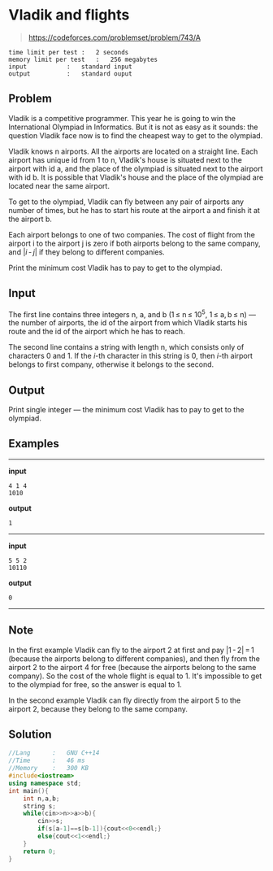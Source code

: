 # Vladik and flights

> https://codeforces.com/problemset/problem/743/A

```
time limit per test	:	2 seconds
memory limit per test	:	256 megabytes
input			:	standard input
output			:	standard ouput
```

## Problem

Vladik is a competitive programmer. This year he is going to win the International Olympiad in Informatics. But it is not as easy as it sounds: the question Vladik face now is to find the cheapest way to get to the olympiad.

Vladik knows n airports. All the airports are located on a straight line. Each airport has unique id from 1 to n, Vladik's house is situated next to the airport with id a, and the place of the olympiad is situated next to the airport with id b. It is possible that Vladik's house and the place of the olympiad are located near the same airport.

To get to the olympiad, Vladik can fly between any pair of airports any number of times, but he has to start his route at the airport a and finish it at the airport b.

Each airport belongs to one of two companies. The cost of flight from the airport i to the airport j is zero if both airports belong to the same company, and |*i* - *j*| if they belong to different companies.

Print the minimum cost Vladik has to pay to get to the olympiad.

## Input

The first line contains three integers n, a, and b (1 &leq; n &leq; 10<sup>5</sup>, 1 &leq; a, b &leq; n) — the number of airports, the id of the airport from which Vladik starts his route and the id of the airport which he has to reach.

The second line contains a string with length n, which consists only of characters 0 and 1. If the *i*-th character in this string is 0, then *i*-th airport belongs to first company, otherwise it belongs to the second.

## Output

Print single integer — the minimum cost Vladik has to pay to get to the olympiad.

## Examples

---
**input**
```
4 1 4
1010
```
**output**
```
1
```
---
**input**
```
5 5 2
10110
```
**output**
```
0
```
---

## Note

In the first example Vladik can fly to the airport 2 at first and pay |1 - 2| = 1 (because the airports belong to different companies), and then fly from the airport 2 to the airport 4 for free (because the airports belong to the same company). So the cost of the whole flight is equal to 1. It's impossible to get to the olympiad for free, so the answer is equal to 1.

In the second example Vladik can fly directly from the airport 5 to the airport 2, because they belong to the same company.

## Solution

```c++
//Lang		:	GNU C++14
//Time		:	46 ms
//Memory	:	300 KB
#include<iostream>
using namespace std;
int main(){
	int n,a,b;
	string s;
	while(cin>>n>>a>>b){
		cin>>s;
		if(s[a-1]==s[b-1]){cout<<0<<endl;}
		else{cout<<1<<endl;}
	}
	return 0;
}
```
